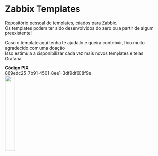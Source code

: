 # Zabbix Templates
Repositório pessoal de templates, criados para Zabbix.<br>
Os templates podem ter sido desenvolvidos do zero ou a partir de algum preexistente!<br>

Caso o template aqui tenha te ajudado e queira contribuir, fico muito agradecido com uma doação<br>
Isso estimula a disponibilizar cada vez mais novos templates e telas Grafana

<strong>Código PIX</strong><br>869edc25-7b91-4501-8ee1-3df9df608f9e<br>
<a href="https://nubank.com.br/pagar/12ewh2/RH9P6nOsFS" target="_blank"><img width="25%" height="25%" src="https://pro69.net.br/qrcode-pix-github.png"/></a>
